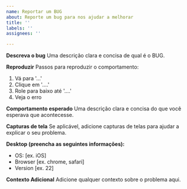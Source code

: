 ```yaml
---
name: Reportar um BUG
about: Reporte um bug para nos ajudar a melhorar
title: ''
labels: ''
assignees: ''

---
```


**Descreva o bug**
Uma descrição clara e concisa de qual é o BUG.

**Reproduzir**
Passos para reproduzir o comportamento:
1. Vá para '...'
2. Clique em '....'
3. Role para baixo até '....'
4. Veja o erro

**Comportamento esperado**
Uma descrição clara e concisa do que você esperava que acontecesse.

**Capturas de tela**
Se aplicável, adicione capturas de telas para ajudar a explicar o seu problema.

**Desktop (preencha as seguintes informações):**
 - OS: [ex. iOS]
 - Browser [ex. chrome, safari]
 - Version [ex. 22]

**Contexto Adicional**
Adicione qualquer contexto sobre o problema aqui.
